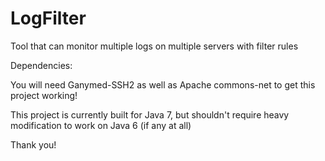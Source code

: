 LogFilter
=========

Tool that can monitor multiple logs on multiple servers with filter rules


Dependencies:

You will need Ganymed-SSH2 as well as Apache commons-net to get this project working!

This project is currently built for Java 7, but shouldn't require heavy modification to work on Java 6 (if any at all)

Thank you!